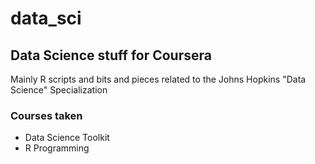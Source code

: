 # data_sci
## Data Science stuff for Coursera
Mainly R scripts and bits and pieces related to the Johns Hopkins "Data Science" Specialization


### Courses taken
* Data Science Toolkit
* R Programming